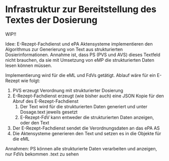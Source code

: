 # Infrastruktur zur Bereitstellung des Textes der Dosierung

WIP!!

Idee: E-Rezept-Fachdienst und ePA Aktensysteme implementieren den Algorithmus zur Generierung von Text aus strukturierten Dosierinformationen.
Annahme ist, dass PS (PVS und AVS) dieses Textfeld nicht brauchen, da sie mit Umsetzung von eMP die strukturierten Daten lesen können müssen.

Implementierung wird für die eML und FdVs getätigt. Ablauf wäre für ein E-Rezept wie folgt:
1. PVS erzeugt Verordnung mit strukturierter Dosierung
2. E-Rezept-Fachdienst erzeugt (wie bisher auch) eine JSON Kopie für den Abruf des E-Rezept-Fachdienst 
   1. Der Text wird für die strukturierten Daten generiert und unter Dosage.text jeweils gesetzt
   2. E-Rezept-FdV kann entweder die strukturierten Daten anzeigen, oder den Text
3. Der E-Rezept-Fachdienst sendet die Verordnungsdaten an das ePA AS
4. Die Aktensysteme generieren den Text und setzen es in die Objekte für die eML

Annahmen: PS können alle strukturierte Daten verarbeiten und anzeigen, nur FdVs bekommen .text zu sehen